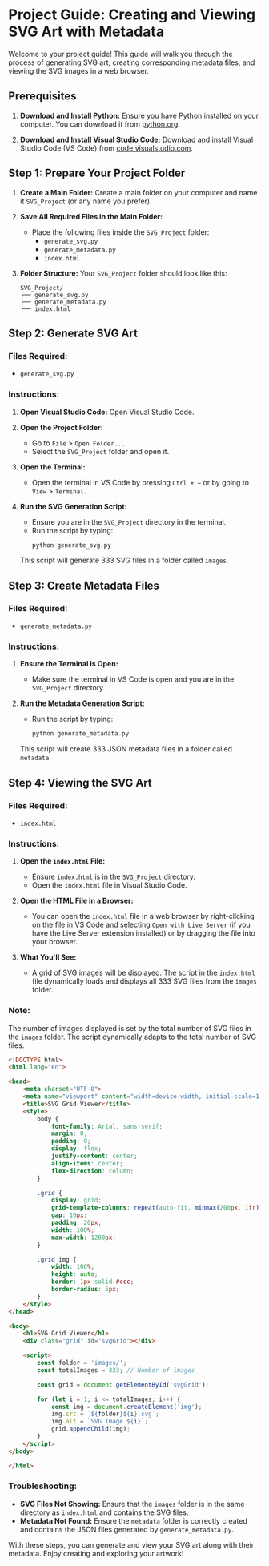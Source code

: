 # Project Guide: Creating and Viewing SVG Art with Metadata

Welcome to your project guide! This guide will walk you through the process of generating SVG art, creating corresponding metadata files, and viewing the SVG images in a web browser.

## Prerequisites

1. **Download and Install Python:**
   Ensure you have Python installed on your computer. You can download it from [python.org](https://www.python.org/).

2. **Download and Install Visual Studio Code:**
   Download and install Visual Studio Code (VS Code) from [code.visualstudio.com](https://code.visualstudio.com/).

## Step 1: Prepare Your Project Folder

1. **Create a Main Folder:**
   Create a main folder on your computer and name it `SVG_Project` (or any name you prefer).

2. **Save All Required Files in the Main Folder:**
   - Place the following files inside the `SVG_Project` folder:
     - `generate_svg.py`
     - `generate_metadata.py`
     - `index.html`

3. **Folder Structure:**
   Your `SVG_Project` folder should look like this:
   ```
   SVG_Project/
   ├── generate_svg.py
   ├── generate_metadata.py
   └── index.html
   ```

## Step 2: Generate SVG Art

### Files Required:
- `generate_svg.py`

### Instructions:

1. **Open Visual Studio Code:**
   Open Visual Studio Code.

2. **Open the Project Folder:**
   - Go to `File` > `Open Folder...`.
   - Select the `SVG_Project` folder and open it.

3. **Open the Terminal:**
   - Open the terminal in VS Code by pressing `Ctrl + ~` or by going to `View` > `Terminal`.

4. **Run the SVG Generation Script:**
   - Ensure you are in the `SVG_Project` directory in the terminal.
   - Run the script by typing:
     ```sh
     python generate_svg.py
     ```

   This script will generate 333 SVG files in a folder called `images`.

## Step 3: Create Metadata Files

### Files Required:
- `generate_metadata.py`

### Instructions:

1. **Ensure the Terminal is Open:**
   - Make sure the terminal in VS Code is open and you are in the `SVG_Project` directory.

2. **Run the Metadata Generation Script:**
   - Run the script by typing:
     ```sh
     python generate_metadata.py
     ```

   This script will create 333 JSON metadata files in a folder called `metadata`.

## Step 4: Viewing the SVG Art

### Files Required:
- `index.html`

### Instructions:

1. **Open the `index.html` File:**
   - Ensure `index.html` is in the `SVG_Project` directory.
   - Open the `index.html` file in Visual Studio Code.

2. **Open the HTML File in a Browser:**
   - You can open the `index.html` file in a web browser by right-clicking on the file in VS Code and selecting `Open with Live Server` (if you have the Live Server extension installed) or by dragging the file into your browser.

3. **What You'll See:**
   - A grid of SVG images will be displayed. The script in the `index.html` file dynamically loads and displays all 333 SVG files from the `images` folder.

### Note:
The number of images displayed is set by the total number of SVG files in the `images` folder. The script dynamically adapts to the total number of SVG files.

```html
<!DOCTYPE html>
<html lang="en">

<head>
    <meta charset="UTF-8">
    <meta name="viewport" content="width=device-width, initial-scale=1.0">
    <title>SVG Grid Viewer</title>
    <style>
        body {
            font-family: Arial, sans-serif;
            margin: 0;
            padding: 0;
            display: flex;
            justify-content: center;
            align-items: center;
            flex-direction: column;
        }

        .grid {
            display: grid;
            grid-template-columns: repeat(auto-fit, minmax(200px, 1fr));
            gap: 10px;
            padding: 20px;
            width: 100%;
            max-width: 1200px;
        }

        .grid img {
            width: 100%;
            height: auto;
            border: 1px solid #ccc;
            border-radius: 5px;
        }
    </style>
</head>

<body>
    <h1>SVG Grid Viewer</h1>
    <div class="grid" id="svgGrid"></div>

    <script>
        const folder = 'images/';
        const totalImages = 333; // Number of images

        const grid = document.getElementById('svgGrid');

        for (let i = 1; i <= totalImages; i++) {
            const img = document.createElement('img');
            img.src = `${folder}${i}.svg`;
            img.alt = `SVG Image ${i}`;
            grid.appendChild(img);
        }
    </script>
</body>

</html>
```

### Troubleshooting:
- **SVG Files Not Showing:** Ensure that the `images` folder is in the same directory as `index.html` and contains the SVG files.
- **Metadata Not Found:** Ensure the `metadata` folder is correctly created and contains the JSON files generated by `generate_metadata.py`.

With these steps, you can generate and view your SVG art along with their metadata. Enjoy creating and exploring your artwork!
